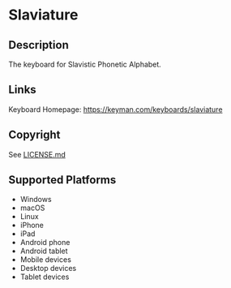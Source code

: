 Slaviature 
==============

Description
-----------
The keyboard for Slavistic Phonetic Alphabet.

Links
-----
Keyboard Homepage: https://keyman.com/keyboards/slaviature

Copyright
---------
See [LICENSE.md](LICENSE.md)

Supported Platforms
-------------------
 * Windows
 * macOS
 * Linux
 * iPhone
 * iPad
 * Android phone
 * Android tablet
 * Mobile devices
 * Desktop devices
 * Tablet devices

